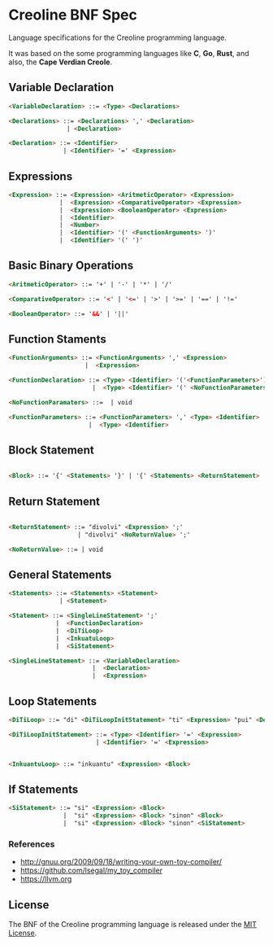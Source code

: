 # Creoline BNF Spec

Language specifications for the Creoline programming language.

It was based on the some programming languages like **C**, **Go**, **Rust**, and also, the **Cape Verdian Creole**.

## Variable Declaration

```html
<VariableDeclaration> ::= <Type> <Declarations>

<Declarations> ::= <Declarations> ',' <Declaration>
                | <Declaration>

<Declaration> ::= <Identifier>
               | <Identifier> '=' <Expression>
```

## Expressions

```html
<Expression> ::= <Expression> <AritmeticOperator> <Expression>
              |  <Expression> <ComparativeOperator> <Expression>
              |  <Expression> <BooleanOperator> <Expression>
              |  <Identifier>
              |  <Number>
              |  <Identifier> '(' <FunctionArguments> ')'
              |  <Identifier> '(' ')'
```

## Basic Binary Operations
```html
<AritmeticOperator> ::= '+' | '-' | '*' | '/'

<ComparativeOperator> ::= '<' | '<=' | '>' | '>=' | '==' | '!='

<BooleanOperator> ::= '&&' | '||' 
```

## Function Staments

```html
<FunctionArguments> ::= <FunctionArguments> ',' <Expression>
                     |  <Expression>

<FunctionDeclaration> ::= <Type> <Identifier> '('<FunctionParameters>')' <Block>
                       |  <Type> <Identifier> '(' <NoFunctionParameters> ')' <Block>

<NoFunctionParamaters> ::=  | void

<FunctionParameters> ::= <FunctionParameters> ',' <Type> <Identifier>
                      |  <Type> <Identifier> 
```

## Block Statement
```html

<Block> ::= '{' <Statements> '}' | '{' <Statements> <ReturnStatement> '}'

```

## Return Statement

```html

<ReturnStatement> ::= "divolvi" <Expression> ';'
                   | "divolvi" <NoReturnValue> ';'

<NoReturnValue> ::= | void

```

## General Statements

```html
<Statements> ::= <Statements> <Statement>
              | <Statement>

<Statement> ::= <SingleLineStatement> ';'
             |  <FunctionDeclaration>
             |  <DiTiLoop>
             |  <InkuatuLoop>
             |  <SiStatement>

<SingleLineStatement> ::= <VariableDeclaration>
                       |  <Declaration>
                       |  <Expression>

```

## Loop Statements

```html
<DiTiLoop> ::= "di" <DiTiLoopInitStatement> "ti" <Expression> "pui" <Declaration> <Block>

<DiTiLoopInitStatement> ::= <Type> <Identifier> '=' <Expression>
                        | <Identifier> '=' <Expression>


<InkuantuLoop> ::= "inkuantu" <Expression> <Block>
```

## If Statements

```html
<SiStatement> ::= "si" <Expression> <Block>
               |  "si" <Expression> <Block> "sinon" <Block>
               |  "si" <Expression> <Block> "sinon" <SiStatement>
```

### References

* http://gnuu.org/2009/09/18/writing-your-own-toy-compiler/
* https://github.com/lsegal/my_toy_compiler
* https://llvm.org

## License

The BNF of the Creoline programming language is released under the [MIT License](LICENSE).